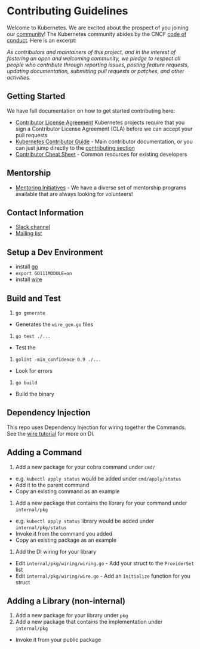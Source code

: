 # Contributing Guidelines

Welcome to Kubernetes. We are excited about the prospect of you joining our [community](https://git.k8s.io/community)! The Kubernetes community abides by the CNCF [code of conduct](code-of-conduct.md). Here is an excerpt:

_As contributors and maintainers of this project, and in the interest of fostering an open and welcoming community, we pledge to respect all people who contribute through reporting issues, posting feature requests, updating documentation, submitting pull requests or patches, and other activities._

## Getting Started

We have full documentation on how to get started contributing here:

<!---
If your repo has certain guidelines for contribution, put them here ahead of the general k8s resources
-->

- [Contributor License Agreement](https://git.k8s.io/community/CLA.md) Kubernetes projects require that you sign a Contributor License Agreement (CLA) before we can accept your pull requests
- [Kubernetes Contributor Guide](https://git.k8s.io/community/contributors/guide) - Main contributor documentation, or you can just jump directly to the [contributing section](https://git.k8s.io/community/contributors/guide#contributing)
- [Contributor Cheat Sheet](https://git.k8s.io/community/contributors/guide/contributor-cheatsheet) - Common resources for existing developers

## Mentorship

- [Mentoring Initiatives](https://git.k8s.io/community/mentoring) - We have a diverse set of mentorship programs available that are always looking for volunteers!

## Contact Information

- [Slack channel](https://kubernetes.slack.com/messages/sig-cli)
- [Mailing list](https://groups.google.com/forum/#!forum/kubernetes-sig-cli)

## Setup a Dev Environment

- install [go](https://golang.org/doc/install)
- `export GO111MODULE=on`
- install [wire](https://github.com/google/wire/)

## Build and Test

1. `go generate`
  - Generates the `wire_gen.go` files
1. `go test ./...`
  - Test the
1. `golint -min_confidence 0.9 ./...`
  - Look for errors
1. `go build`
  - Build the binary

## Dependency Injection

This repo uses Dependency Injection for wiring together the Commands.  See the
[wire tutorial](https://github.com/google/wire/tree/master/_tutorial) for more on DI.

## Adding a Command

1. Add a new package for your cobra command under `cmd/`
  - e.g. `kubectl apply status` would be added under `cmd/apply/status`
  - Add it to the parent command
  - Copy an existing command as an example
1. Add a new package that contains the library for your command under `internal/pkg`
  - e.g. `kubectl apply status` library would be added under `internal/pkg/status`
  - Invoke it from the command you added
  - Copy an existing package as an example
1. Add the DI wiring for your library
  - Edit `internal/pkg/wiring/wiring.go` - Add your struct to the `ProviderSet` list
  - Edit `internal/pkg/wiring/wire.go` - Add an `Initialize` function for you struct

## Adding a Library (non-internal)

1. Add a new package for your library under `pkg`
1. Add a new package that contains the implementation under `internal/pkg`
  - Invoke it from your public package

